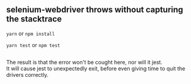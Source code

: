 ## selenium-webdriver throws without capturing the stacktrace

`yarn` or `npm install`

`yarn test` or `npm test`

##
The result is that the error won't be cought here, nor will it jest.  
It will cause jest to unexpectedly exit, before even giving time to quit the drivers correctly.
